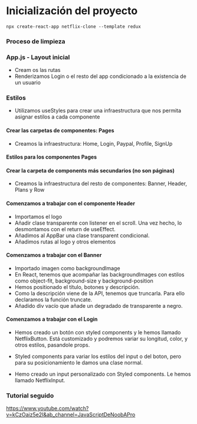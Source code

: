 # Inicialización del proyecto

` npx create-react-app netflix-clone --template redux `

### Proceso de limpieza

### App.js - Layout inicial

- Cream os las rutas
- Renderizamos Login o el resto del app condicionado a la existencia de un usuario

### Estilos

- Utilizamos useStyles para crear una infraestructura que nos permita asignar estilos a cada componente

#### Crear las carpetas de componentes: Pages

- Creamos la infraestructura: Home, Login, Paypal, Profile, SignUp

#### Estilos para los componentes Pages

#### Crear la carpeta de components más secundarios (no son páginas)

- Creamos la infraestructura del resto de componentes: Banner, Header, Plans y Row

#### Comenzamos a trabajar con el componente Header

- Importamos el logo
- Añadir clase transparente con listener en el scroll. Una vez hecho, lo desmontamos con el return de useEffect.
- Añadimos al AppBar una clase transparent condicional.
- Añadimos rutas al logo y otros elementos

#### Comenzamos a trabajar con el Banner
- Importado imagen como backgroundImage
- En React, tenemos que acompañar las backgroundImages con estilos como object-fit, background-size y background-position
- Hemos positionado el título, botones y descripción.
- Como la descripción viene de la API, tenemos que truncarla. Para ello declaramos la función truncate.
- Añadido div vacío que añade un degradado de transparente a negro.

#### Comenzamos a trabajar con el Login

- Hemos creado un botón con styled components y le hemos llamado NetflixButton. Está customizado y podremos variar su longitud, color, y otros estilos, pasandole props.

- Styled components para variar los estilos del input o del boton, pero para su posicionamiento le damos una clase normal.

- Hemo creado un input personalizado con Styled components. Le hemos llamado NetflixInput.



### Tutorial seguido
https://www.youtube.com/watch?v=kCzOaiz5e2I&ab_channel=JavaScriptDeNoobAPro